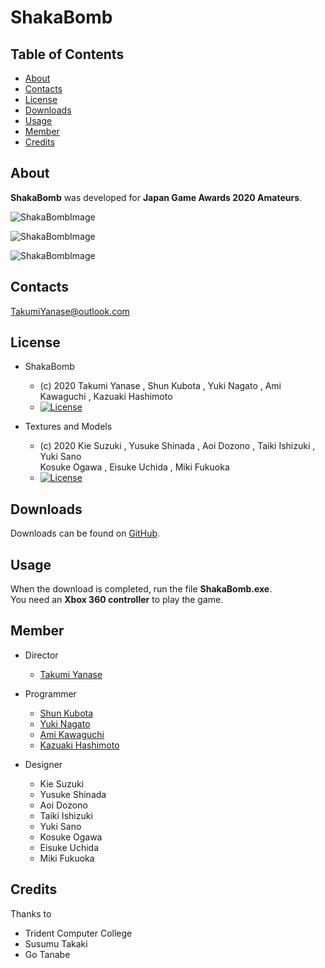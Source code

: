 # ShakaBomb


## Table of Contents

* [About](#about)
* [Contacts](#contacts)
* [License](#license)
* [Downloads](#downloads)
* [Usage](#usage)
* [Member](#member)
* [Credits](#credits)


## About

**ShakaBomb** was developed for **Japan Game Awards 2020 Amateurs**.

<p><img src="https://github.com/Trident-CESA2020/CESA2020-ShakaBomb/blob/Images/Images/Title.png?raw=true" alt="ShakaBombImage" /></p>

<p><img src="https://github.com/Trident-CESA2020/CESA2020-ShakaBomb/blob/Images/Images/Image04.png?raw=true" alt="ShakaBombImage" /></p>

<p><img src="https://github.com/Trident-CESA2020/CESA2020-ShakaBomb/blob/Images/Images/Image03.png?raw=true" alt="ShakaBombImage" /></p>


## Contacts

TakumiYanase@outlook.com


## License

* ShakaBomb
  - (c) 2020 Takumi Yanase , Shun Kubota , Yuki Nagato , Ami Kawaguchi , Kazuaki Hashimoto
  - [![License](https://img.shields.io/badge/License-MIT-blue.svg?style=flat)](https://opensource.org/licenses/mit-license.php)
  
* Textures and Models
  - (c) 2020 Kie Suzuki , Yusuke Shinada , Aoi Dozono , Taiki Ishizuki , Yuki Sano  
  Kosuke Ogawa , Eisuke Uchida , Miki Fukuoka
  - [![License](https://img.shields.io/badge/License-CC%20BY--NC--ND%204.0-yellow.svg?style=flat)](https://creativecommons.org/licenses/by-nc-nd/4.0/legalcode)


## Downloads

Downloads can be found on [GitHub](https://github.com/Trident-CESA2020/ShakaBomb/releases).  


## Usage

When the download is completed, run the file **ShakaBomb.exe**.  
You need an **Xbox 360 controller** to play the game.


## Member

* Director
  - [Takumi Yanase](https://github.com/TakumiYanase)

* Programmer
  - [Shun Kubota](https://github.com/KubotaP)
  - [Yuki Nagato](https://github.com/onievui)
  - [Ami Kawaguchi](https://github.com/PinkStarWarrior)
  - [Kazuaki Hashimoto](https://github.com/kazu1184)

* Designer
  - Kie Suzuki
  - Yusuke Shinada
  - Aoi Dozono
  - Taiki Ishizuki
  - Yuki Sano
  - Kosuke Ogawa
  - Eisuke Uchida
  - Miki Fukuoka


## Credits

Thanks to

* Trident Computer College
* Susumu Takaki
* Go Tanabe

